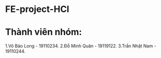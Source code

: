 # FE-project-HCI
# Thành viên nhóm:
 1.Võ Bảo Long - 19110234.
 2.Đỗ Minh Quân - 19119122.
 3.Trần Nhật Nam - 19110244.
